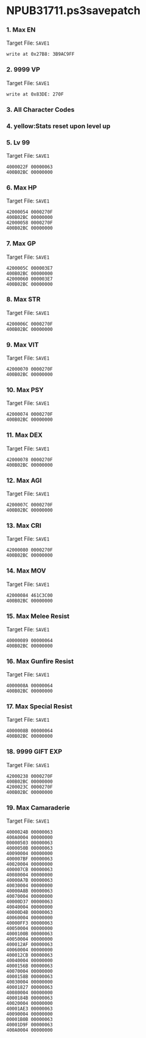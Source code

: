 # NPUB31711.ps3savepatch

### 1. Max EN

Target File: `SAVE1`

```
write at 0x27B8: 3B9AC9FF
```

### 2. 9999 VP

Target File: `SAVE1`

```
write at 0x83DE: 270F
```

### 3. All Character Codes
### 4. yellow:Stats reset upon level up
### 5. Lv 99

Target File: `SAVE1`

```
4000022F 00000063
400B02BC 00000000
```

### 6. Max HP

Target File: `SAVE1`

```
42000054 0000270F
400B02BC 00000000
42000058 0000270F
400B02BC 00000000
```

### 7. Max GP

Target File: `SAVE1`

```
4200005C 000003E7
400B02BC 00000000
42000060 000003E7
400B02BC 00000000
```

### 8. Max STR

Target File: `SAVE1`

```
4200006C 0000270F
400B02BC 00000000
```

### 9. Max VIT

Target File: `SAVE1`

```
42000070 0000270F
400B02BC 00000000
```

### 10. Max PSY

Target File: `SAVE1`

```
42000074 0000270F
400B02BC 00000000
```

### 11. Max DEX

Target File: `SAVE1`

```
42000078 0000270F
400B02BC 00000000
```

### 12. Max AGI

Target File: `SAVE1`

```
4200007C 0000270F
400B02BC 00000000
```

### 13. Max CRI

Target File: `SAVE1`

```
42000080 0000270F
400B02BC 00000000
```

### 14. Max MOV

Target File: `SAVE1`

```
42000084 461C3C00
400B02BC 00000000
```

### 15. Max Melee Resist

Target File: `SAVE1`

```
40000089 00000064
400B02BC 00000000
```

### 16. Max Gunfire Resist

Target File: `SAVE1`

```
4000008A 00000064
400B02BC 00000000
```

### 17. Max Special Resist

Target File: `SAVE1`

```
4000008B 00000064
400B02BC 00000000
```

### 18. 9999 GIFT EXP

Target File: `SAVE1`

```
42000238 0000270F
400B02BC 00000000
4200023C 0000270F
400B02BC 00000000
```

### 19. Max Camaraderie

Target File: `SAVE1`

```
4000024B 00000063
400A0004 00000000
00000503 00000063
4000050B 00000063
40090004 00000000
400007BF 00000063
40020004 00000000
400007CB 00000063
40080004 00000000
40000A7B 00000063
40030004 00000000
40000A8B 00000063
40070004 00000000
40000D37 00000063
40040004 00000000
40000D4B 00000063
40060004 00000000
40000FF3 00000063
40050004 00000000
4000100B 00000063
40050004 00000000
400012AF 00000063
40060004 00000000
400012CB 00000063
40040004 00000000
4000156B 00000063
40070004 00000000
4000158B 00000063
40030004 00000000
40001827 00000063
40080004 00000000
4000184B 00000063
40020004 00000000
40001AE3 00000063
40090004 00000000
00001B0B 00000063
40001D9F 00000063
400A0004 00000000
```

